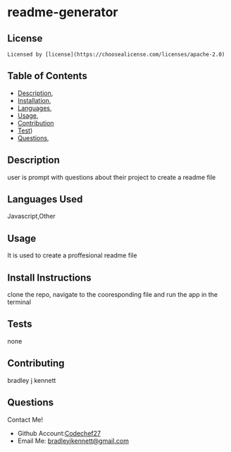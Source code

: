 

  
  
  # readme-generator


  ## License 
    
    Licensed by [license](https://choosealicense.com/licenses/apache-2.0)

  ## Table of Contents

  - [Description](#description),
  - [Installation](#installation),
  - [Languages](#languages),
  - [Usage](#usage),
  - [Contribution](#contribution)
  - [Test](#test))
  - [Questions](#questions),

  ## Description

  user is prompt with questions about their project to create a readme file

  ## Languages Used

  Javascript,Other

  ## Usage 

  It is used to create a proffesional readme file

  ## Install Instructions

  clone the repo, navigate to the cooresponding file and run the app in the terminal

  ## Tests

  none

  ## Contributing

  bradley j kennett

  ## Questions

  Contact Me!

  * Github Account:[Codechef27](https://github.com/Codechef27)
  * Email Me: bradleyjkennett@gmail.com

